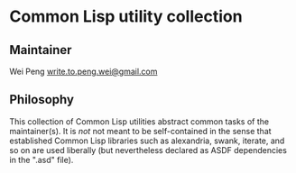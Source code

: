 Common Lisp utility collection
====

Maintainer
----
Wei Peng <write.to.peng.wei@gmail.com>

Philosophy
----
This collection of Common Lisp utilities abstract common tasks of the maintainer(s). It is *not* not meant to be self-contained in the sense that established Common Lisp libraries such as alexandria, swank, iterate, and so on are used liberally (but nevertheless declared as ASDF dependencies in the ".asd" file).
